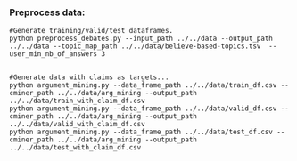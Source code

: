 
### Preprocess data:

    #Generate training/valid/test dataframes.
    python preprocess_debates.py --input_path ../../data --output_path ../../data --topic_map_path ../../data/believe-based-topics.tsv  --user_min_nb_of_answers 3


    #Generate data with claims as targets...
    python argument_mining.py --data_frame_path ../../data/train_df.csv --cminer_path ../../data/arg_mining --output_path ../../data/train_with_claim_df.csv
    python argument_mining.py --data_frame_path ../../data/valid_df.csv --cminer_path ../../data/arg_mining --output_path ../../data/valid_with_claim_df.csv
    python argument_mining.py --data_frame_path ../../data/test_df.csv --cminer_path ../../data/arg_mining --output_path ../../data/test_with_claim_df.csv